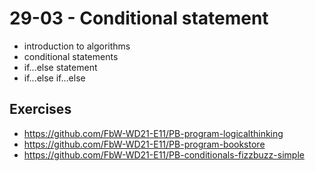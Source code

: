 # 29-03 - Conditional statement

- introduction to algorithms
- conditional statements
- if...else statement
- if...else if...else


## Exercises

- https://github.com/FbW-WD21-E11/PB-program-logicalthinking
- https://github.com/FbW-WD21-E11/PB-program-bookstore
- https://github.com/FbW-WD21-E11/PB-conditionals-fizzbuzz-simple